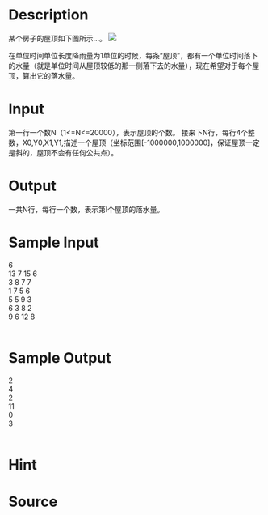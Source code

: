 
# Description

<div class="content">某个房子的屋顶如下图所示…。 

<img border="0" src="/source/bzoj/1451/img/aHR0cHM6Ly9seWRzeS5jb20vSnVkZ2VPbmxpbmUvaW1hZ2VzLzE0NTEuanBn.jpg"/>

 

在单位时间单位长度降雨量为1单位的时候，每条“屋顶”，都有一个单位时间落下的水量（就是单位时间从屋顶较低的那一侧落下去的水量），现在希望对于每个屋顶，算出它的落水量。 </div>

# Input

<div class="content">第一行一个数N（1&lt;=N&lt;=20000），表示屋顶的个数。 
接来下N行，每行4个整数，X0,Y0,X1,Y1,描述一个屋顶（坐标范围[-1000000,1000000]，保证屋顶一定是斜的，屋顶不会有任何公共点）。 

</div>

# Output

<div class="content">一共N行，每行一个数，表示第I个屋顶的落水量。 
</div>

# Sample Input

<div class="content"><span class="sampledata">6<br/>
13 7 15 6<br/>
3 8 7 7<br/>
1 7 5 6<br/>
5 5 9 3 <br/>
6 3 8 2<br/>
9 6 12 8<br/>
<br/>
</span></div>

# Sample Output

<div class="content"><span class="sampledata">2<br/>
4<br/>
2<br/>
11<br/>
0<br/>
3<br/>
<br/>
</span></div>

# Hint

<div class="content"><p></p></div>

# Source

<div class="content"><p><a href="problemset.php?search="></a></p></div>

